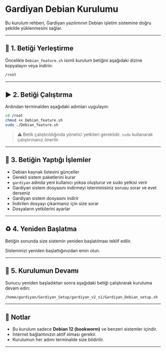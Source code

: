 # Gardiyan Debian Kurulumu

Bu kurulum rehberi, Gardiyan yazılımının Debian işletim sistemine doğru şekilde yüklenmesini sağlar.

---

## 📁 1. Betiği Yerleştirme

Öncelikle `Debian_feature.sh` isimli kurulum betiğini aşağıdaki dizine kopyalayın veya indirin:

```bash
/root
```

---

## ▶️ 2. Betiği Çalıştırma

Ardından terminalden aşağıdaki adımları uygulayın:

```bash
cd /root
chmod +x Debian_feature.sh
sudo ./Debian_feature.sh
```

> ⚠️ Betik çalıştırıldığında yönetici yetkileri gereklidir. `sudo` kullanarak çalıştırmanız önerilir.

---

## 🔧 3. Betiğin Yaptığı İşlemler

- Debian kaynak listesini günceller
- Gerekli sistem paketlerini kurar
- `gardiyan` adında yeni kullanıcı yoksa oluşturur ve sudo yetkisi verir
- Gardiyan sistem dosyasını indirmeyi isterminisiniz sorusu sorar ve evet derseniz 
- Gardiyan sistem dosyasını indirir
- İndirilen dosyayı çıkarmanız için size sorar
- Dosyaların yetkilerini ayarlar

---

## ♻️ 4. Yeniden Başlatma

Betiğin sonunda size sistemin yeniden başlatılması teklif edilir.

Sisteminizi yeniden başlattığınızdan emin olun.

---

## 🚀 5. Kurulumun Devamı

Sunucu yeniden başladıktan sonra aşağıdaki betiği çalıştırarak kuruluma devam edin:

```bash
/home/gardiyan/Gardiyan_Setup/gardiyan_v2_s1/Gardiyan_Debian_setup.sh
```

---

## 📝 Notlar

- Bu kurulum sadece **Debian 12 (bookworm)** ve benzeri sistemler içindir.
- İnternet bağlantınızın aktif olması gerekir.
- Kurulumun her adımı terminalde size bildirilir.

---


